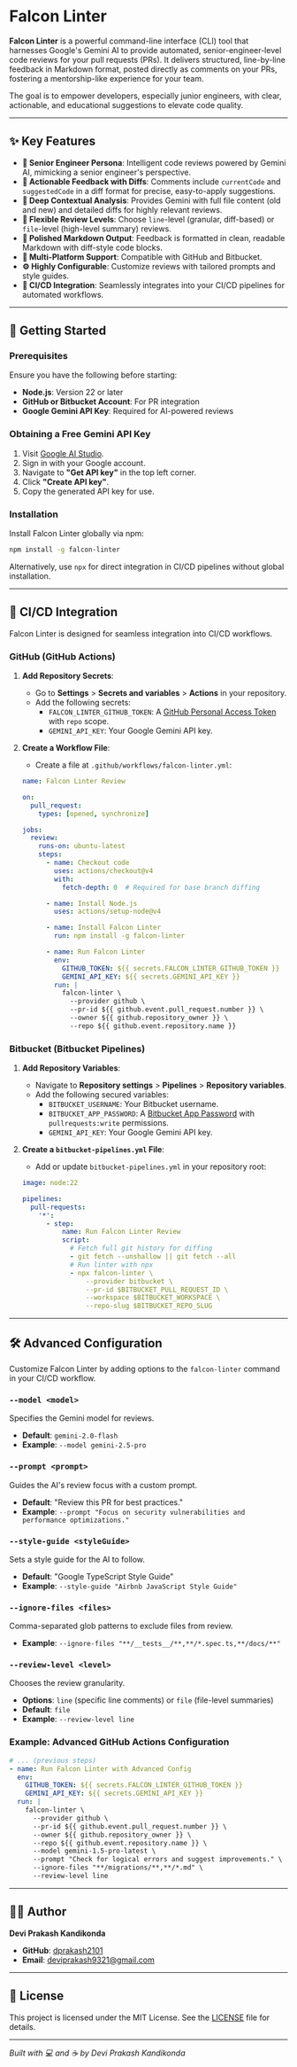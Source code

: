 # Falcon Linter

**Falcon Linter** is a powerful command-line interface (CLI) tool that harnesses Google's Gemini AI to provide automated, senior-engineer-level code reviews for your pull requests (PRs). It delivers structured, line-by-line feedback in Markdown format, posted directly as comments on your PRs, fostering a mentorship-like experience for your team.

The goal is to empower developers, especially junior engineers, with clear, actionable, and educational suggestions to elevate code quality.

---

## ✨ Key Features

- **🤖 Senior Engineer Persona**: Intelligent code reviews powered by Gemini AI, mimicking a senior engineer's perspective.
- **📝 Actionable Feedback with Diffs**: Comments include `currentCode` and `suggestedCode` in a diff format for precise, easy-to-apply suggestions.
- **🧠 Deep Contextual Analysis**: Provides Gemini with full file content (old and new) and detailed diffs for highly relevant reviews.
- **🎯 Flexible Review Levels**: Choose `line`-level (granular, diff-based) or `file`-level (high-level summary) reviews.
- **💅 Polished Markdown Output**: Feedback is formatted in clean, readable Markdown with diff-style code blocks.
- **🔄 Multi-Platform Support**: Compatible with GitHub and Bitbucket.
- **⚙️ Highly Configurable**: Customize reviews with tailored prompts and style guides.
- **🚀 CI/CD Integration**: Seamlessly integrates into your CI/CD pipelines for automated workflows.

---

## 🚀 Getting Started

### Prerequisites

Ensure you have the following before starting:

- **Node.js**: Version 22 or later
- **GitHub or Bitbucket Account**: For PR integration
- **Google Gemini API Key**: Required for AI-powered reviews

### Obtaining a Free Gemini API Key

1. Visit [Google AI Studio](https://aistudio.google.com/).
2. Sign in with your Google account.
3. Navigate to **"Get API key"** in the top left corner.
4. Click **"Create API key"**.
5. Copy the generated API key for use.

### Installation

Install Falcon Linter globally via npm:

```bash
npm install -g falcon-linter
```

Alternatively, use `npx` for direct integration in CI/CD pipelines without global installation.

---

## 🔧 CI/CD Integration

Falcon Linter is designed for seamless integration into CI/CD workflows.

### GitHub (GitHub Actions)

1. **Add Repository Secrets**:
   - Go to **Settings** > **Secrets and variables** > **Actions** in your repository.
   - Add the following secrets:
     - `FALCON_LINTER_GITHUB_TOKEN`: A [GitHub Personal Access Token](https://github.com/settings/tokens) with `repo` scope.
     - `GEMINI_API_KEY`: Your Google Gemini API key.

2. **Create a Workflow File**:
   - Create a file at `.github/workflows/falcon-linter.yml`:

   ```yaml
   name: Falcon Linter Review

   on:
     pull_request:
       types: [opened, synchronize]

   jobs:
     review:
       runs-on: ubuntu-latest
       steps:
         - name: Checkout code
           uses: actions/checkout@v4
           with:
             fetch-depth: 0  # Required for base branch diffing

         - name: Install Node.js
           uses: actions/setup-node@v4

         - name: Install Falcon Linter
           run: npm install -g falcon-linter

         - name: Run Falcon Linter
           env:
             GITHUB_TOKEN: ${{ secrets.FALCON_LINTER_GITHUB_TOKEN }}
             GEMINI_API_KEY: ${{ secrets.GEMINI_API_KEY }}
           run: |
             falcon-linter \
               --provider github \
               --pr-id ${{ github.event.pull_request.number }} \
               --owner ${{ github.repository_owner }} \
               --repo ${{ github.event.repository.name }}
   ```

### Bitbucket (Bitbucket Pipelines)

1. **Add Repository Variables**:
   - Navigate to **Repository settings** > **Pipelines** > **Repository variables**.
   - Add the following secured variables:
     - `BITBUCKET_USERNAME`: Your Bitbucket username.
     - `BITBUCKET_APP_PASSWORD`: A [Bitbucket App Password](https://support.atlassian.com/bitbucket-cloud/docs/app-passwords/) with `pullrequests:write` permissions.
     - `GEMINI_API_KEY`: Your Google Gemini API key.

2. **Create a `bitbucket-pipelines.yml` File**:
   - Add or update `bitbucket-pipelines.yml` in your repository root:

   ```yaml
   image: node:22

   pipelines:
     pull-requests:
       '*':
         - step:
             name: Run Falcon Linter Review
             script:
               # Fetch full git history for diffing
               - git fetch --unshallow || git fetch --all
               # Run linter with npx
               - npx falcon-linter \
                   --provider bitbucket \
                   --pr-id $BITBUCKET_PULL_REQUEST_ID \
                   --workspace $BITBUCKET_WORKSPACE \
                   --repo-slug $BITBUCKET_REPO_SLUG
   ```

---

## 🛠️ Advanced Configuration

Customize Falcon Linter by adding options to the `falcon-linter` command in your CI/CD workflow.

### `--model <model>`
Specifies the Gemini model for reviews.
- **Default**: `gemini-2.0-flash`
- **Example**: `--model gemini-2.5-pro`

### `--prompt <prompt>`
Guides the AI's review focus with a custom prompt.
- **Default**: "Review this PR for best practices."
- **Example**: `--prompt "Focus on security vulnerabilities and performance optimizations."`

### `--style-guide <styleGuide>`
Sets a style guide for the AI to follow.
- **Default**: "Google TypeScript Style Guide"
- **Example**: `--style-guide "Airbnb JavaScript Style Guide"`

### `--ignore-files <files>`
Comma-separated glob patterns to exclude files from review.
- **Example**: `--ignore-files "**/__tests__/**,**/*.spec.ts,**/docs/**"`

### `--review-level <level>`
Chooses the review granularity.
- **Options**: `line` (specific line comments) or `file` (file-level summaries)
- **Default**: `file`
- **Example**: `--review-level line`

### Example: Advanced GitHub Actions Configuration
```yaml
# ... (previous steps)
- name: Run Falcon Linter with Advanced Config
  env:
    GITHUB_TOKEN: ${{ secrets.FALCON_LINTER_GITHUB_TOKEN }}
    GEMINI_API_KEY: ${{ secrets.GEMINI_API_KEY }}
  run: |
    falcon-linter \
      --provider github \
      --pr-id ${{ github.event.pull_request.number }} \
      --owner ${{ github.repository_owner }} \
      --repo ${{ github.event.repository.name }} \
      --model gemini-1.5-pro-latest \
      --prompt "Check for logical errors and suggest improvements." \
      --ignore-files "**/migrations/**,**/*.md" \
      --review-level line
```

---

## 👨‍💻 Author

**Devi Prakash Kandikonda**

- **GitHub**: [dprakash2101](https://github.com/dprakash2101)
- **Email**: deviprakash9321@gmail.com

---

## 📄 License

This project is licensed under the MIT License. See the [LICENSE](LICENSE) file for details.

---
*Built with 💻 and ☕ by Devi Prakash Kandikonda*
